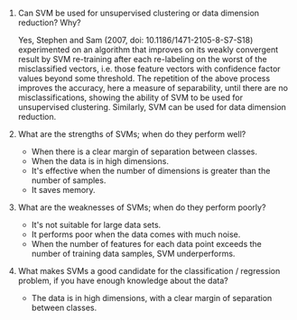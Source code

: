 1. Can SVM be used for unsupervised clustering or data dimension reduction? Why?

    Yes, Stephen and Sam (2007, doi: 10.1186/1471-2105-8-S7-S18) experimented on an algorithm that improves on its weakly convergent result by SVM re-training after each re-labeling on the worst of the misclassified vectors, i.e. those feature vectors with confidence factor values beyond some threshold. The repetition of the above process improves the accuracy, here a measure of separability, until there are no misclassifications, showing the ability of SVM to be used for unsupervised clustering. Similarly, SVM can be used for data dimension reduction.


2. What are the strengths of SVMs; when do they perform well?
    - When there is a clear margin of separation between classes.
    - When the data is in high dimensions.
    - It's effective when the number of dimensions is greater than the number of samples.
    - It saves memory.

3. What are the weaknesses of SVMs; when do they perform poorly?
    - It's not suitable for large data sets.
    - It performs poor when the data comes with much noise.
    - When the number of features for each data point exceeds the number of training data samples, SVM underperforms.

4. What makes SVMs a good candidate for the classification / regression problem, if you have enough knowledge about the data?
    - The data is in high dimensions, with a clear margin of separation between classes.
